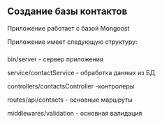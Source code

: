 ## Создание базы контактов

Приложение работает с базой Mongoost

Приложение имеет следующую структуру:
### 

bin/server - сервер приложения

service/contactService - обработка данных из БД

controllers/contactsController -контролеры

routes/api/contacts - основные маршруты

middlewares/validation - основная валидация

